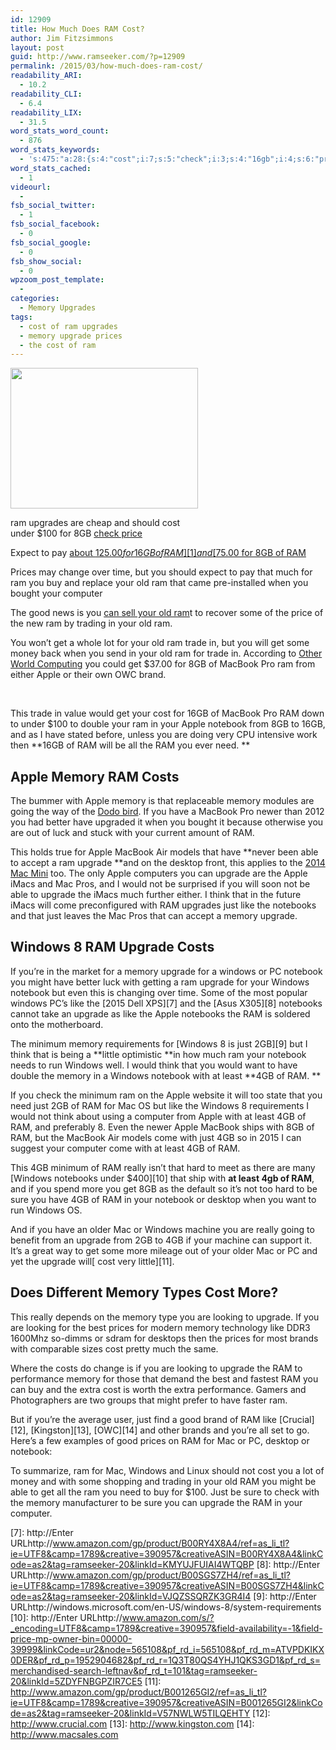```yaml
---
id: 12909
title: How Much Does RAM Cost?
author: Jim Fitzsimmons
layout: post
guid: http://www.ramseeker.com/?p=12909
permalink: /2015/03/how-much-does-ram-cost/
readability_ARI:
  - 10.2
readability_CLI:
  - 6.4
readability_LIX:
  - 31.5
word_stats_word_count:
  - 876
word_stats_keywords:
  - 's:475:"a:28:{s:4:"cost";i:7;s:5:"check";i:3;s:4:"16gb";i:4;s:6:"prices";i:4;s:8:"computer";i:4;s:4:"good";i:3;s:5:"trade";i:3;s:7:"macbook";i:6;s:5:"apple";i:11;s:8:"notebook";i:7;s:4:"need";i:3;s:6:"memory";i:12;s:5:"costs";i:3;s:4:"able";i:3;s:7:"upgrade";i:13;s:7:"desktop";i:3;s:5:"imacs";i:3;s:5:"think";i:4;s:4:"come";i:3;s:4:"just";i:7;s:4:"like";i:6;s:9:"notebooks";i:4;s:7:"windows";i:12;s:7:"minimum";i:3;s:5:"least";i:4;s:6:"really";i:3;s:4:"sure";i:3;s:7:"looking";i:3;}";'
word_stats_cached:
  - 1
videourl:
  - 
fsb_social_twitter:
  - 1
fsb_social_facebook:
  - 0
fsb_social_google:
  - 0
fsb_show_social:
  - 0
wpzoom_post_template:
  - 
categories:
  - Memory Upgrades
tags:
  - cost of ram upgrades
  - memory upgrade prices
  - the cost of ram
---
```

<div id="attachment_10568" style="width: 310px" class="wp-caption alignleft">
  <a href="http://www.amazon.com/gp/product/B004QBUL1C/ref=as_li_tl?ie=UTF8&camp=1789&creative=390957&creativeASIN=B004QBUL1C&linkCode=as2&tag=ramseeker-20&linkId=JHIXPDO42VCZOE2W"><img class="wp-image-10568 size-medium" src="http://www.ramseeker.com/wp-content/uploads/2014/01/510WhM-2B3TCL-300x225.jpg" alt="" width="300" height="225" /></a>
  
  <p class="wp-caption-text">
    ram upgrades are cheap and should cost under $100 for 8GB <a href="http://www.amazon.com/gp/product/B004QBUL1C/ref=as_li_tl?ie=UTF8&camp=1789&creative=390957&creativeASIN=B004QBUL1C&linkCode=as2&tag=ramseeker-20&linkId=JHIXPDO42VCZOE2W"> check price </a>
  </p>
</div>

Expect to pay [about $125.00 for 16GB of RAM][1] and [$75.00 for 8GB of RAM][2]

Prices may change over time, but you should expect to pay that much for ram you buy and replace your old ram that came pre-installed when you bought your computer

<!--more-->

<div id="asa-6bb7eaf10f48a75bbd2c72446f935a4b" class="asa_async_container asa_async_container_default">
</div>



The good news is you [can sell your old ram][3]t to recover some of the price of the new ram by trading in your old ram.

You won’t get a whole lot for your old ram trade in, but you will get some money back when you send in your old ram for trade in. According to [Other World Computing][4] you could get $37.00 for 8GB of MacBook Pro ram from either Apple or their own OWC brand.

&nbsp;

This trade in value would get your cost for 16GB of MacBook Pro RAM down to under $100 to double your ram in your Apple notebook from 8GB to 16GB, and as I have stated before, unless you are doing very CPU intensive work then **16GB of RAM will be all the RAM you ever need. **

## Apple Memory RAM Costs

The bummer with Apple memory is that replaceable memory modules are going the way of the [Dodo bird][5]. If you have a MacBook Pro newer than 2012 you had better have upgraded it when you bought it because otherwise you are out of luck and stuck with your current amount of RAM.

This holds true for Apple MacBook Air models that have **never been able to accept a ram upgrade **and on the desktop front, this applies to the [2014 Mac Mini][6] too. The only Apple computers you can upgrade are the Apple iMacs and Mac Pros, and I would not be surprised if you will soon not be able to upgrade the iMacs much further either. I think that in the future iMacs will come preconfigured with RAM upgrades just like the notebooks and that just leaves the Mac Pros that can accept a memory upgrade.

## Windows 8 RAM Upgrade Costs

If you’re in the market for a memory upgrade for a windows or PC notebook you might have better luck with getting a ram upgrade for your Windows notebook but even this is changing over time. Some of the most popular windows PC’s like the [2015 Dell XPS][7] and the [Asus X305][8] notebooks cannot take an upgrade as like the Apple notebooks the RAM is soldered onto the motherboard.

The minimum memory requirements for [Windows 8 is just 2GB][9] but I think that is being a **little optimistic **in how much ram your notebook needs to run Windows well. I would think that you would want to have double the memory in a Windows notebook with at least **4GB of RAM. **

If you check the minimum ram on the Apple website it will too state that you need just 2GB of RAM for Mac OS but like the Windows 8 requirements I would not think about using a computer from Apple with at least 4GB of RAM, and preferably 8. Even the newer Apple MacBook ships with 8GB of RAM, but the MacBook Air models come with just 4GB so in 2015 I can suggest your computer come with at least 4GB of RAM.

This 4GB minimum of RAM really isn’t that hard to meet as there are many [Windows notebooks under $400][10] that ship with **at least 4gb of RAM**, and if you spend more you get 8GB as the default so it’s not too hard to be sure you have 4GB of RAM in your notebook or desktop when you want to run Windows OS.

And if you have an older Mac or Windows machine you are really going to benefit from an upgrade from 2GB to 4GB if your machine can support it. It’s a great way to get some more mileage out of your older Mac or PC and yet the upgrade will[ cost very little][11].

## Does Different Memory Types Cost More?

This really depends on the memory type you are looking to upgrade. If you are looking for the best prices for modern memory technology like DDR3 1600Mhz so-dimms or sdram for desktops then the prices for most brands with comparable sizes cost pretty much the same.

Where the costs do change is if you are looking to upgrade the RAM to performance memory for those that demand the best and fastest RAM you can buy and the extra cost is worth the extra performance. Gamers and Photographers are two groups that might prefer to have faster ram.

But if you’re the average user, just find a good brand of RAM like [Crucial][12], [Kingston][13], [OWC][14] and other brands and you’re all set to go. Here’s a few examples of good prices on RAM for Mac or PC, desktop or notebook:

<div id="asa-ea53b6e8ea1a21ecae33f6ca204d7d3d" class="asa_async_container asa_async_container_default">
</div>



<div id="asa-117bf8c73ee6210586d87cfa0bb147dc" class="asa_async_container asa_async_container_default">
</div>



<div id="asa-9d313e9cf199342e354365a3cc4e1da2" class="asa_async_container asa_async_container_default">
</div>



To summarize, ram for Mac, Windows and Linux should not cost you a lot of money and with some shopping and trading in your old RAM you might be able to get all the ram you need to buy for $100. Just be sure to check with the memory manufacturer to be sure you can upgrade the RAM in your computer.

 [1]: http://www.amazon.com/gp/product/B008LTBJFW/ref=as_li_tl?ie=UTF8&camp=1789&creative=390957&creativeASIN=B008LTBJFW&linkCode=as2&tag=ramseeker-20&linkId=NSJGSX367DQD5JNR
 [2]: http://www.amazon.com/gp/product/B005LDLVAO/ref=as_li_tl?ie=UTF8&camp=1789&creative=390957&creativeASIN=B005LDLVAO&linkCode=as2&tag=ramseeker-20&linkId=ZXJY4XPKXVVIXTAT
 [3]: http://www.ramseeker.com/2011/01/where-can-i-sell-old-ram/
 [4]: http://eshop.macsales.com/tech_center/support/rebates/memory.cfm
 [5]: http://en.wikipedia.org/wiki/Dodo
 [6]: http://www.amazon.com/gp/product/B00746X7G2/ref=as_li_tl?ie=UTF8&camp=1789&creative=390957&creativeASIN=B00746X7G2&linkCode=as2&tag=ramseeker-20&linkId=F6XSHGULSJDLX6L4
 [7]: http://Enter URLhttp://www.amazon.com/gp/product/B00RY4X8A4/ref=as_li_tl?ie=UTF8&camp=1789&creative=390957&creativeASIN=B00RY4X8A4&linkCode=as2&tag=ramseeker-20&linkId=KMYUJFUIAI4WTQBP
 [8]: http://Enter URLhttp://www.amazon.com/gp/product/B00SGS7ZH4/ref=as_li_tl?ie=UTF8&camp=1789&creative=390957&creativeASIN=B00SGS7ZH4&linkCode=as2&tag=ramseeker-20&linkId=VJQZSSQRZK3GR4I4
 [9]: http://Enter URLhttp://windows.microsoft.com/en-US/windows-8/system-requirements
 [10]: http://Enter URLhttp://www.amazon.com/s/?_encoding=UTF8&camp=1789&creative=390957&field-availability=-1&field-price-mp-owner-bin=00000-39999&linkCode=ur2&node=565108&pf_rd_i=565108&pf_rd_m=ATVPDKIKX0DER&pf_rd_p=1952904682&pf_rd_r=1Q3T80QS4YHJ1QKS3GD1&pf_rd_s=merchandised-search-leftnav&pf_rd_t=101&tag=ramseeker-20&linkId=5ZDYFNBGPZIR7CE5
 [11]: http://www.amazon.com/gp/product/B001265GI2/ref=as_li_tl?ie=UTF8&camp=1789&creative=390957&creativeASIN=B001265GI2&linkCode=as2&tag=ramseeker-20&linkId=V57NWLW5TILQEHTY
 [12]: http://www.crucial.com
 [13]: http://www.kingston.com
 [14]: http://www.macsales.com